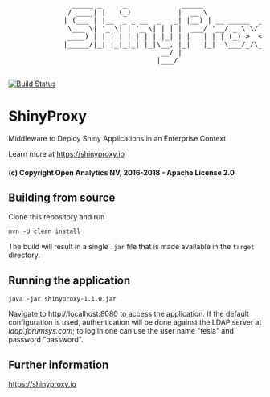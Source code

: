 <pre>
               _____ _     _             _____                     
              / ____| |   (_)           |  __ \                    
             | (___ | |__  _ _ __  _   _| |__) | __ _____  ___   _ 
              \___ \| '_ \| | '_ \| | | |  ___/ '__/ _ \ \/ / | | |
              ____) | | | | | | | | |_| | |   | | | (_) >  <| |_| |
             |_____/|_| |_|_|_| |_|\__, |_|   |_|  \___/_/\_\\__, |
                                    __/ |                     __/ |
                                   |___/                     |___/ 

</pre>

[![Build Status](https://travis-ci.org/openanalytics/shinyproxy.svg?branch=master)](https://travis-ci.org/openanalytics/shinyproxy)

# ShinyProxy

Middleware to Deploy Shiny Applications in an Enterprise Context

Learn more at https://shinyproxy.io

#### (c) Copyright Open Analytics NV, 2016-2018 - Apache License 2.0

## Building from source

Clone this repository and run

```
mvn -U clean install
```

The build will result in a single `.jar` file that is made available in the `target` directory.

## Running the application

```
java -jar shinyproxy-1.1.0.jar 
```

Navigate to http://localhost:8080 to access the application.  If the default configuration is used, authentication will be done against the LDAP server at *ldap.forumsys.com*; to log in one can use the user name "tesla" and password "password".


## Further information

https://shinyproxy.io

